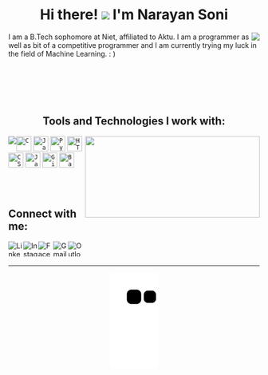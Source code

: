 <h1 align="center"> Hi there! <img src="https://media.giphy.com/media/hvRJCLFzcasrR4ia7z/giphy.gif" width="25px"> I'm Narayan Soni </h1>

<img align="right" src="https://github-readme-streak-stats.herokuapp.com?user=narayan954&theme=nightowl&hide_border=true&fire=DD2727">

I am a B.Tech sophomore at Niet, affiliated to Aktu. I am a programmer as well as bit of a competitive programmer and I am currently trying my luck in the field of Machine Learning. : )
<br/><br/><br/><br/><br/><br/>

<h2 align="center">Tools and Technologies I work with: </h2>
<img align= "left" src="https://github-readme-stats.vercel.app/api/top-langs?username=narayan954&show_icons=true&locale=en&layout=compact&theme=nightowl&hide_border=true">
<img align="right" src="https://i.pinimg.com/originals/cd/f3/0b/cdf30b78e8754b1499f2de9d5a63a8fb.gif" width = 350px height = 163px>

<code><img width="30px" height="30" src="https://raw.githubusercontent.com/jmnote/z-icons/master/svg/c.svg" title="C"></code>
<code><img width="30px" height="30" src="https://raw.githubusercontent.com/jmnote/z-icons/master/svg/java.svg" title="Java"></code>
<code><img width="30px" height="30" src="https://raw.githubusercontent.com/jmnote/z-icons/master/svg/python.svg" title="Python"></code>
<code><img width="30px" height="30" src="https://image.flaticon.com/icons/png/512/174/174854.png" title="HTML5"></code>
<code><img width="30px" height="30" src="https://image.flaticon.com/icons/png/512/732/732190.png" title="CSS3"></code>
<code><img width="30px" height="30" src="https://raw.githubusercontent.com/jmnote/z-icons/master/svg/javascript.svg" title="JavaScript"></code>
<code><img width="30px" height="30" src="https://raw.githubusercontent.com/jmnote/z-icons/master/svg/git.svg" title="Git"></code>
<code><img width="30px" height="30" src="https://raw.githubusercontent.com/jmnote/z-icons/master/svg/bash.svg" title="Bash"></code>

<br/><br/>
## Connect with me: 
<a href="https://www.linkedin.com/in/narayan-soni/"><img align="left" alt="LinkedIn" title="LinkedIn" width="30px" height="30px" src="https://raw.githubusercontent.com/peterthehan/peterthehan/master/assets/linkedin.svg"/></a>
<a href="https://www.instagram.com/narayansoni_/"><img align="left" alt="Instagram" title="Instagram" width="30px" height="30px" src="https://image.flaticon.com/icons/png/512/2111/2111463.png"/></a>
<a href="https://www.facebook.com/narayan.soni.9843"><img align="left" alt="Facebook" title="Facebook" width="30px" height="30px" src="https://image.flaticon.com/icons/png/512/174/174848.png"/></a>
[<img align="left" alt="Gmail ID" title="Mail to Gmail ID: narayansoni854@gmail.com" width="30px" height="30px" src="https://image.flaticon.com/icons/png/512/732/732200.png"/>](mailto:narayansoni854@gmail.com)
[<img align="left" alt="Outlook ID" title="Mail to Outlook ID: 0201cse113@niet.co.in" width="30px" height="30px" src="https://image.flaticon.com/icons/png/512/732/732223.png"/>](mailto:0201cse113@niet.co.in)
<br/><br/>
<hr>
<p align="center">
  <img src="https://github.com/narayan954/narayan954/raw/output/github-contribution-grid-snake.svg" alt="snake">
</p>
